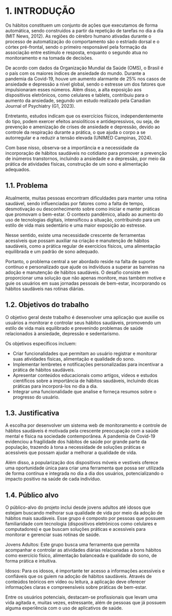 # 1. INTRODUÇÃO

Os hábitos constituem um conjunto de ações que executamos de forma automática, sendo construídos a partir da repetição de tarefas no dia a dia (MIT News, 2012). As regiões do cérebro humano ativadas durante o processo de automatização do comportamento são o estriado dorsal e o córtex pré-frontal, sendo o primeiro responsável pela formação da associação entre estímulo e resposta, enquanto o segundo atua no monitoramento e na tomada de decisões.
 
De acordo com dados da Organização Mundial da Saúde (OMS), o Brasil é o país com os maiores índices de ansiedade do mundo. Durante a pandemia da Covid-19, houve um aumento alarmante de 25% nos casos de ansiedade e depressão a nível global, sendo o estresse um dos fatores que impulsionaram esses números. Além disso, a alta exposição aos dispositivos eletrônicos, como celulares e tablets, contribuiu para o aumento da ansiedade, segundo um estudo realizado pela Canadian Journal of Psychiatry (G1, 2023).
 
Entretanto, estudos indicam que os exercícios físicos, independentemente do tipo, podem exercer efeitos ansiolíticos e antidepressivos, ou seja, de prevenção e amenização de crises de ansiedade e depressão, devido ao controle da respiração durante a prática, o que ajuda o corpo a se autorregular e a reduzir a tensão elevada (UNIMED Campinas, 2024).
 
Com base nisso, observa-se a importância e a necessidade da incorporação de hábitos saudáveis no cotidiano para promover a prevenção de inúmeros transtornos, incluindo a ansiedade e a depressão, por meio da prática de atividades físicas, construção de um sono e alimentação adequados.

## 1.1. Problema

Atualmente, muitas pessoas encontram dificuldades para manter uma rotina saudável, sendo influenciadas por fatores como a falta de tempo, desmotivação ou desconhecimento sobre como iniciar e manter práticas que promovam o bem-estar. O contexto pandêmico, aliado ao aumento do uso de tecnologias digitais, intensificou a situação, contribuindo para um estilo de vida mais sedentário e uma maior exposição ao estresse.

Nesse sentido, existe uma necessidade crescente de ferramentas acessíveis que possam auxiliar na criação e manutenção de hábitos saudáveis, como a prática regular de exercícios físicos, uma alimentação equilibrada e um padrão de sono adequado. 

Portanto, o problema central a ser abordado reside na falta de suporte contínuo e personalizado que ajude os indivíduos a superar as barreiras na adoção e manutenção de hábitos saudáveis. O desafio consiste em proporcionar uma solução que não apenas monitore, mas também motive e guie os usuários em suas jornadas pessoais de bem-estar, incorporando os hábitos saudáveis nas rotinas diárias.

## 1.2. Objetivos do trabalho

O objetivo geral deste trabalho é desenvolver uma aplicação que auxilie os usuários a monitorar e controlar seus hábitos saudáveis, promovendo um estilo de vida mais equilibrado e prevenindo problemas de saúde relacionados à ansiedade, depressão e sedentarismo.

Os objetivos específicos incluem:


- Criar funcionalidades que permitam ao usuário registrar e monitorar suas atividades físicas, alimentação e qualidade do sono.
- Implementar lembretes e notificações personalizadas para incentivar a prática de hábitos saudáveis.
- Apresentar conteúdos educacionais como artigos, vídeos e estudos científicos sobre a importância de hábitos saudáveis, incluindo dicas práticas para incorporá-los no dia a dia.
- Integrar uma funcionalidade que analise e forneça resumos sobre o progresso do usuário.

## 1.3. Justificativa

A escolha por desenvolver um sistema web de monitoramento e controle de hábitos saudáveis é motivada pela crescente preocupação com a saúde mental e física na sociedade contemporânea. A pandemia de Covid-19 evidenciou a fragilidade dos hábitos de saúde por grande parte da população, trazendo à tona a necessidade de soluções práticas e acessíveis que possam ajudar a melhorar a qualidade de vida. 

Além disso, a popularização dos dispositivos móveis e vestíveis oferece uma oportunidade única para criar uma ferramenta que possa ser utilizada de forma contínua e integrada no dia a dia dos usuários, potencializando o impacto positivo na saúde de cada indivíduo.

## 1.4. Público alvo

O público-alvo do projeto inclui desde jovens adultos até idosos que estejam buscando melhorar sua qualidade de vida por meio da adoção de hábitos mais saudáveis. Esse grupo é composto por pessoas que possuem familiaridade com tecnologia (dispositivos eletrônicos como celulares e computadores) e que buscam soluções práticas e acessíveis para monitorar e gerenciar suas rotinas de saúde. 

Jovens Adultos: Este grupo busca uma ferramenta que permita acompanhar e controlar as atividades diárias relacionadas a bons hábitos como exercício físico, alimentação balanceada e qualidade do sono, de forma prática e intuitiva.

Idosos: Para os idosos, é importante ter acesso a informações acessíveis e confiáveis que os guiem na adoção de hábitos saudáveis. Através de conteúdos teóricos em vídeo ou leitura, a aplicação deve oferecer informações claras e compreensíveis sobre práticas de bem-estar.

Entre os usuários potenciais, destacam-se profissionais que levam uma vida agitada e, muitas vezes, estressante, além de pessoas que já possuem alguma experiência com o uso de aplicativos de saúde.
